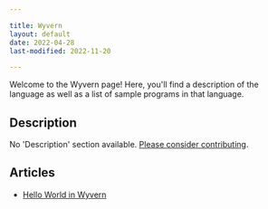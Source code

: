 ```yaml
---

title: Wyvern
layout: default
date: 2022-04-28
last-modified: 2022-11-20

---
```


Welcome to the Wyvern page! Here, you'll find a description of the language as well as a list of sample programs in that language.

## Description

No 'Description' section available. [Please consider contributing](https://github.com/TheRenegadeCoder/sample-programs-website).

## Articles

- [Hello World in Wyvern](https://sampleprograms.io/projects/hello-world/wyvern)